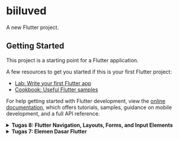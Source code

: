 # biiluved

A new Flutter project.

## Getting Started

This project is a starting point for a Flutter application.

A few resources to get you started if this is your first Flutter project:

- [Lab: Write your first Flutter app](https://docs.flutter.dev/get-started/codelab)
- [Cookbook: Useful Flutter samples](https://docs.flutter.dev/cookbook)

For help getting started with Flutter development, view the
[online documentation](https://docs.flutter.dev/), which offers tutorials,
samples, guidance on mobile development, and a full API reference.

<details>
  <summary><b>Tugas 8: Flutter Navigation, Layouts, Forms, and Input Elements</b></summary>
  
### 1. Apa kegunaan const di Flutter? Jelaskan apa keuntungan ketika menggunakan const pada kode Flutter. Kapan sebaiknya kita menggunakan const, dan kapan sebaiknya tidak digunakan?
 Jawaban:
`const` digunakan untuk menentukan sebuah objek/widget yang tidak akan berubah selama aplikasi berjalan.

#### Keuntungan menggunakan `const`: 
1) Optimiasasi Performa: `const` memungkinkan object hanya untuk dibuat sekali dan nnatinya dapat digunakan kembali. Hal tersebut dapat mengurangi konsumsi memori dan membuat rendering lebih efisien.
2) Keamanan Code: `const` berarti bahwa nilai tidak akan berubah. Hal tersebut dapat menghindari perubahan yang tidak disengaja serta mengurangi kemungkinan untuk `bug`.
3) Konsistensi: `const` dapat memberikan stabilitas pada kode karena nilai akan bersifat tetap. Selain itu, hal tersebut juga meningkatkan keterbacaan dan pemahaman kode.

#### Kapan menggunakan `const`:
1) Saat nilai diketahui dalam waktu kompilasi
2) Saat menggunakan widget yang statis (stateless widget)
3) Untuk mendeklarasikan konstanta di dalam kelas

#### Kapan jangan menggunakan `const`:
1) Saat nilai dihitung pada runtime
2) Saat mendapatkan nilai dari sumber eksternal
  
### 2. Jelaskan dan bandingkan penggunaan Column dan Row pada Flutter. Berikan contoh implementasi dari masing-masing layout widget ini!
Jawaban:
#### Column 
`column` digunakan untuk menyusun widget secara vertikal
contoh dalam code: 
``` dart 
Column(
  children: [
    Text(title),
    const SizedBox(height: 8.0),
    Text(content),
  ],
)
```

#### Row
`row` digunakan untuk menyusun widget secara horizontal
cotoh dalam code:
``` dart
Row(
  mainAxisAlignment: MainAxisAlignment.spaceEvenly,
  children: [
    InfoCard(title: 'NPM', content: npm),
    InfoCard(title: 'Name', content: name), 
    InfoCard(title: 'Class', content: className),
  ],
)
```
  
### 3. Sebutkan apa saja elemen input yang kamu gunakan pada halaman form yang kamu buat pada tugas kali ini. Apakah terdapat elemen input Flutter lain yang tidak kamu gunakan pada tugas ini? Jelaskan!
Jawaban: 

Elemen input yang digunakan untuk halaman form kali ini ialah `TextFormField`. Field tersebut digunakan untuk input `Product Name`, `Amount`, dan `Description`.

Selain itu, masih ada beberapa elemen yang tidak digunakan:
1) `DropdownButton`: utuk memilih opsi dari beberapa pilihan dalam bentuk dropdown
2) `Checkbox`: untuk pilihan yang bisa dicentang
3) `Switch`: mirip dengan Checkbox, tetapi tampilannya berupa saklar.
4) `Radio Button`: untuk memilih satu opsi dari beberapa pilihan

### 7. Bagaimana cara kamu mengatur tema (theme) dalam aplikasi Flutter agar aplikasi yang dibuat konsisten? Apakah kamu mengimplementasikan tema pada aplikasi yang kamu buat?
Jawaban:

Theme telah diatur dalam `ThemeData` dalam widget `MaterialApp`. Saya juga teah menggunakan `ColorSchenme.fromSwatch` untuk mengatur warna-warna pada theme. 

``` dart
theme: ThemeData(
  colorScheme: ColorScheme.fromSwatch(
    primarySwatch: Colors.pink,
  ).copyWith(secondary: Colors.pinkAccent[100]),
  useMaterial3: true,
)
```
### 9. Bagaimana cara kamu menangani navigasi dalam aplikasi dengan banyak halaman pada Flutter?
Jawaban:

#### Navigator.push
Saya menggunakan `navigator.push` pada widget `ItemCard`. Navigasi dilakukan saat pengguna menekan tombol `Add LUVS`. `Navigator.push` digunakan menambah halaman baru di atas halaman saat ini dan memungkinkan pengguna untuk kembali ke halaman sebelumnya (back button) 

``` dart
onTap: () {
  if (item.name == "Add LUVs") {
    Navigator.push(
      context,
      MaterialPageRoute(
        builder: (context) => const ProductFormPage(),
      ),
    );
  } else {
    ScaffoldMessenger.of(context)
      ..hideCurrentSnackBar()
      ..showSnackBar(
        SnackBar(content: Text("Kamu telah menekan tombol ${item.name}!"))
      );
  }
}
```

#### Navigator.pushReplacement
Saya menggunakan ini pada `LeftDrawer` untuk mengganti halaman saat ini dengan halaman baru. Seperti memilih `Home` dan `Add LUVs` dari drawer. 

``` dart
ListTile(
  leading: const Icon(Icons.home_outlined),
  title: const Text('Home'),
  onTap: () {
    Navigator.pushReplacement(
      context,
      MaterialPageRoute(
        builder: (context) => MyHomePage(),
      ),
    );
  },
),
ListTile(
  leading: const Icon(Icons.add),
  title: const Text('Add LUVs'),
  onTap: () {
    Navigator.pushReplacement(
      context,
      MaterialPageRoute(
        builder: (context) => const ProductFormPage(),
      ),
    );
  },
),
```
</details>

<details>
  <summary><b>Tugas 7: Elemen Dasar Flutter</b></summary>

### 1. Jelaskan apa yang dimaksud dengan stateless widget dan stateful widget, dan jelaskan perbedaan dari keduanya.
Jawaban:
`Stateless widget`merupakan suatu widget statis yang seluruh konfigurasinya telah diinisiasi dari awal. Stateless widget tidak memmiliki state (keadaan yang berubah). Contohnya ialah `Text, Icon, IconButton`.

Di lain sisi, stateful widget merupakan suatu widget yang bersifat dinamis sehingga widget dapat diperbarui sesuai dengan user actions atau jika terjadi perubahan data. Conthnya ialah `Checkbox, Radio, Textfield`.

Perbedaan utama dari stateless widget dan stateful widget ialah stateless widget bersifat statis, sedangkan stateful widget bersifat dinamis.

### 2. Sebutkan widget apa saja yang kamu gunakan pada proyek ini dan jelaskan fungsinya.
Jawaban: Beberapa widget yang digunakan di proyek ini ialah:
- Scaffold: Digunakan untuk memberikan dasar dari aplikasi, seperti `appBar`, `body`, dan `bottomNavigationBar`
- AppBar: Digunakan untuk menampilkan bagian atas halaman yang biasanya berisi judul aplikasi dan aksi penting.
- Column dan Row: Digunakan untuk menyusun widget secara vertikal (dengan `column`) dan horizontal (`row`)
- Text: Digunakan untuk menampilkan teks statis
- GridView: Digunakan untuk menyusun item dalam bentuk grid ataupun tabel
- Card: Digunakan untuk menampilkan konten dalam bentuk kartu agar lebih terstruktur
- InkWell: Digunakan untuk menyediakan efek klik dengan animasi untuk menambah interaksi pada item.
- InfoCard: Merupakan widget custom untuk menampilkan informasi berupa NPM, nama, dan kelas.
- ItemCard: Merupakan widget cutom untuk menampilkan ikon dan nama item dalam produk.


### 3. Apa fungsi dari setState()? Jelaskan variabel apa saja yang dapat terdampak dengan fungsi tersebut
Jawaban:
`setState()` merupakan fungsi yang digunakan pada Stateful Widget. Fungsi ini digunakan untuk memperbarui state dan membangun kembali widget yang ada untuk memberikan data terbaru. 

Contoh variabel yang berdampak dalam `setState()`:
- `items`: `setState()` akan diperlukan untuk memperbarui tampilan GridView dengan daftar terbaru dalam ItemHomepage
- `npm, name, className`: `setState()` digunakan untuk menampilkan data baru.

### 4. Jelaskan perbedaan antara const dengan final.
Jawaban:
- `const` digunakan untuk membuat nilai variabel menjadi konstan saat di kompilasi. Nilai ii tidak bisa diubah saat kompilasi maupun runtime. const biasanya digunakan untuk data yang sudah diketahui dan tetap dari awal. 

- `final` digunakan untuk variabel yang nilainya ditetapkan satu kali dan tidak dapat diubah lagi. final dapat menerima nilai saat di runtime.

### 5. Jelaskan bagaimana cara kamu mengimplementasikan checklist-checklist di atas.
Jawaban:
1) Membuat aplikasi flutter terlebih yang bernama biiluved, lalu membuat file faru bernama `menu.dart` dalam `biiluved/lib`
2) Memindahkan `MyHomePage` ke `menu.dart`. Lalu, menghapus class state yang berada di `main.dart` dan menambahkan import `menu.dart` ke file tersebut.
3) Mengubah widget halaman di `menu.dart` menjadi Stateless. Lalu, membuat tombol-tombol dan pengaturan warna untuk aplikasi.
4) Membuat widget `ItemCard` untuk menampilkan item yang ada dalam bentuk card dan juga menambahkan `SnackBar`.
5) Menambahkan layout untuk `MyHomePage`, yaitu dengan `AppBar`, `Text`, dan `GridView`
6) Menjalankan aplikasi.

</details>


